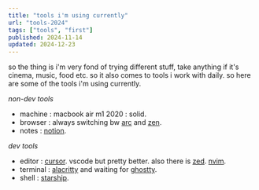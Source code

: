 ```yaml
---
title: "tools i'm using currently"
url: "tools-2024"
tags: ["tools", "first"]
published: 2024-11-14
updated: 2024-12-23
---
```


<div class=" flex flex-col font-normal">
<p class="pb-3"> so the thing is i'm very fond of trying different stuff, take anything if it's cinema, music, food etc. so it also comes to tools i work with daily. so here are some of the tools i'm using currently.</p>

<span class=""> _non-dev tools_ </span>

<ul class="pb-3">

<li><span class="font-semibold">machine</span> : macbook air m1 2020 : solid.</li>

<li> <span class="font-semibold">browser</span> : always switching bw <a target="_blank" href="https://arc.net/" class="text-[#FF5260] bg-[#3940FC] px-1">arc</a> and <a href="https://zen-browser.app/" target="_blank" class="text-[#F2F0E3] bg-[#202020] px-1 ">zen</a>.</li>

<li><span class="font-semibold">notes</span> : <a target="_blank" href="https://www.notion.so/" class=" text-black px-1 bg-white">notion</a>.</li>
</ul>

_dev tools_

<ul class="">

<li> <span class="font-semibold">editor</span> : <a href="https://cursor.com" target="_blank" class="text-[#E7E7E7] px-1 ">cursor</a>. vscode but pretty better. also there is <a href="https://zed.dev" target="_blank" class="text-[#2677FF] bg-[#15171A] px-1">zed</a>. <a href="https://neovim.io/" target="_blank" class="text-[#509947] bg-[#0F191F] px-1">nvim</a>.</li>

<li class=""><span class="font-semibold">terminal</span> :  <a href="https://alacritty.org" target="_blank" class="text-[#AB4242] bg-[#262626] px-1">alacritty</a>  and waiting for <a href="https://mitchellh.com/writing/ghostty-is-coming" target="_blank" class="text-[#49DE80] bg-[#101827] px-1">ghostty</a>.</li>

<li><span class="font-semibold">shell</span> :  <a href="https://starship.rs" target="_blank" class="text-[#A90ABE] px-1 bg-[#1B1B1F]">starship</a>.</li>
</ul>

</div>
